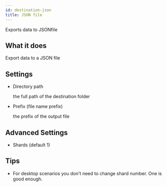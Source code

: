 ```yaml
---
id: destination-json
title: JSON file
---
```


Exports data to JSONfile

## What it does 

Export data to a JSON file

## Settings 

* Directory path 
  
  the full path of the destination folder 

* Prefix (file name prefix)
  
  the prefix of the output file

## Advanced Settings

* Shards (default 1)


## Tips 

* For desktop scenarios you don't need to change shard number. One is good enough.

